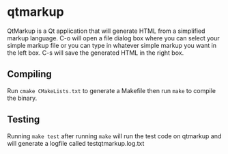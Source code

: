 # qtmarkup
QtMarkup is a Qt application that will generate HTML from a simplified markup language. C-o will open a file dialog box where you can select your simple markup file or you can type in whatever simple markup you want in the left box. C-s will save the generated HTML in the right box.

## Compiling
Run `cmake CMakeLists.txt` to generate a Makefile then run `make` to compile the binary.

## Testing
Running `make test` after running `make` will run the test code on qtmarkup and will generate a logfile called testqtmarkup.log.txt
